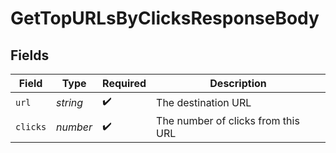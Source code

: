 # GetTopURLsByClicksResponseBody


## Fields

| Field                              | Type                               | Required                           | Description                        |
| ---------------------------------- | ---------------------------------- | ---------------------------------- | ---------------------------------- |
| `url`                              | *string*                           | :heavy_check_mark:                 | The destination URL                |
| `clicks`                           | *number*                           | :heavy_check_mark:                 | The number of clicks from this URL |